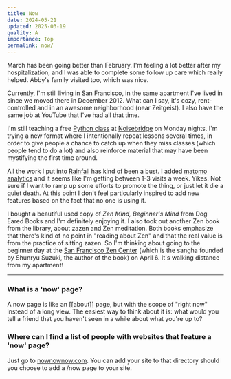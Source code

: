 ```yaml
---
title: Now
date: 2024-05-21
updated: 2025-03-19
quality: A
importance: Top
permalink: now/
---
```

March has been going better than February. I'm feeling a lot better after my
hospitalization, and I was able to complete some follow up care which really
helped. Abby's family visited too, which was nice.

Currently, I'm still living in San Francisco, in the same apartment I've lived
in since we moved there in December 2012. What can I say, it's cozy,
rent-controlled and in an awesome neighborhood (near Zeitgeist). I also have the
same job at YouTube that I've had all that time.

I'm still teaching a free [Python
class](https://www.noisebridge.net/wiki/PyClass) at
[Noisebridge](http://noisebridge.net/) on Monday nights. I'm trying a new format
where I intentionally repeat lessons several times, in order to give people a
chance to catch up when they miss classes (which people tend to do a lot) and
also reinforce material that may have been mystifying the first time around.

All the work I put into [Rainfall](https://rainfall.dev) has kind of been a
bust. I added [matomo analytics](https://matomo.org/) and it seems like I'm
getting between 1-3 visits a week. Yikes. Not sure if I want to ramp up some
efforts to promote the thing, or just let it die a quiet death. At this point I
don't feel particularly inspired to add new features based on the fact that no
one is using it.

I bought a beautiful used copy of _Zen Mind, Beginner's Mind_ from Dog Eared
Books and I'm definitely enjoying it. I also took out another Zen book from the
library, about zazen and Zen meditation. Both books emphasize that there's kind
of no point in "reading about Zen" and that the real value is from the practice
of sitting zazen. So I'm thinking about going to the beginner day at the [San
Francisco Zen Center](https://sfzc.org) (which is the sangha founded by Shunryu
Suzuki, the author of the book) on April 6. It's walking distance from my
apartment!

---

### What is a 'now' page?

A now page is like an [[about]] page, but with the scope of "right now" instead
of a long view. The easiest way to think about it is: what would you tell a
friend that you haven't seen in a while about what you're up to?

### Where can I find a list of people with websites that feature a 'now' page?

Just go to [nownownow.com](https://nownownow.com). You can add your site to that
directory should you choose to add a /now page to your site.
